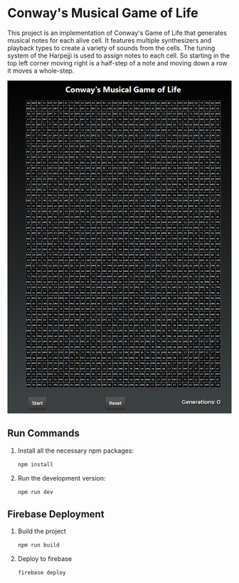 # Conway's Musical Game of Life

This project is an implementation of Conway's Game of Life that generates musical notes for each alive cell. It features multiple synthesizers and playback types to create a variety of sounds from the cells. The tuning system of the Harpejji is used to assign notes to each cell. So starting in the top left corner moving right is a half-step    of a note and moving down a row it moves a whole-step.

![Screenshot of the main grid of the game.](./public/assets/mainView.png)

## Run Commands

1. Install all the necessary npm packages:
    ```bash
    npm install
    ```
2. Run the development version:
    ```bash
    npm run dev
    ```
## Firebase Deployment
1. Build the project
   ```bash
   npm run build
   ```
2. Deploy to firebase
   ```bash
   firebase deploy
   ```

